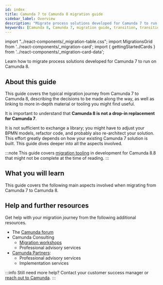 ```yaml
---
id: index
title: Camunda 7 to Camunda 8 migration guide
sidebar_label: Overview
description: "Migrate process solutions developed for Camunda 7 to run them on Camunda 8."
keywords: [Camunda 8, Camunda 7, migration guide, transition, transition guide]
---
```


import "../react-components/\_migration-table.css";
import MigrationsGrid from '../react-components/\_migration-card';
import { gettingStartedCards } from '../react-components/\_migration-card-data';

Learn how to migrate process solutions developed for Camunda 7 to run on Camunda 8.

## About this guide

This guide covers the typical migration journey from Camunda 7 to Camunda 8, describing the decisions to be made along the way, as well as linking to more in-depth material or tooling you might find useful.

It is important to understand that **Camunda 8 is not a drop-in replacement for Camunda 7**.

It is not sufficient to exchange a library; you might have to adjust your BPMN models, refactor code, and probably also re-architect your solution. This effort greatly depends on how your existing Camunda 7 solution is built. This guide dives deeper into all the aspects involved.

:::note
This guide covers [migration tooling](migration-tooling.md) in development for Camunda 8.8 that might not be complete at the time of reading.
:::

## What you will learn

This guide covers the following main aspects involved when migrating from Camunda 7 to Camunda 8.

<MigrationsGrid migrations={gettingStartedCards} />

<!-- TODO: However, the [migration tooling roadmap](http://x) can inform your time planning. -->

## Help and further resources

Get help with your migration journey from the following additional resources.

- The [Camunda forum](https://forum.camunda.io/c/c7-to-c8/)
- Camunda Consulting
  - [Migration workshops](https://camunda.com/wp-content/uploads/2024/03/Camunda_ConsultingWorkshops_5-Migration-Evaluation_2024.pdf)
  - Professional advisory services
- [Camunda Partners](https://camunda.com/de/partners/):
  - Professional advisory services
  - Implementation services

:::info
Still need more help? Contact your customer success manager or [reach out to Camunda](https://camunda.com/contact-us/).
:::
